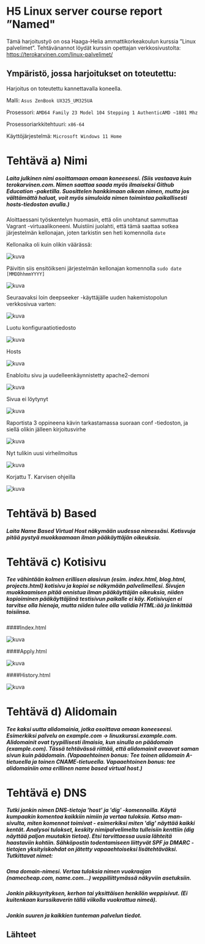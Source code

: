

# H5 Linux server course report ”Named"

Tämä harjoitustyö on osa Haaga-Helia ammattikorkeakoulun kurssia ”Linux palvelimet”. 
Tehtävänannot löydät kurssin opettajan verkkosivustolta: https://terokarvinen.com/linux-palvelimet/

## Ympäristö, jossa harjoitukset on toteutettu:

Harjoitus on toteutettu kannettavalla koneella.

Malli: `Asus ZenBook UX325_UM325UA`

Prosessori: `AMD64 Family 23 Model 104 Stepping 1 AuthenticAMD ~1801 Mhz`

Prosessoriarkkitehtuuri: `x86-64`

Käyttöjärjestelmä: `Microsoft Windows 11 Home`


# Tehtävä a) Nimi 
##### Laita julkinen nimi osoittamaan omaan koneeseesi. (Siis vastaava kuin terokarvinen.com. Nimen saattaa saada myös ilmaiseksi Github Education -paketilla. Suosittelen hankkimaan oikean nimen, mutta jos välttämättä haluat, voit myös simuloida nimen toimintaa paikallisesti hosts-tiedoston avulla.)

Aloittaessani työskentelyn huomasin, että olin unohtanut sammuttaa Vagrant -virtuaalikoneeni. Muistiini juolahti, että tämä saattaa sotkea järjestelmän kellonajan, joten tarkistin sen heti komennolla ``date``

Kellonaika oli kuin olikin väärässä:

![kuva](https://github.com/user-attachments/assets/ea7681f5-73aa-4096-ba98-4bb541af748c)

Päivitin siis ensitöikseni järjestelmän kellonajan komennolla ``sudo date [MMDDhhmmYYYY]``

![kuva](https://github.com/user-attachments/assets/693fcd74-6e43-4147-a91a-f034f5352d3c)

Seuraavaksi loin deepseeker -käyttäjälle uuden hakemistopolun verkkosivua varten:

![kuva](https://github.com/user-attachments/assets/f9623ea6-a5cb-4225-82b7-4a2153416f26)

Luotu konfiguraatiotiedosto

![kuva](https://github.com/user-attachments/assets/b44888d1-e5b1-4ec6-9803-81c495ffe2b8)

Hosts

![kuva](https://github.com/user-attachments/assets/a45de7b4-2440-4546-b10e-a703398693d4)

Enabloitu sivu ja uudelleenkäynnistetty apache2-demoni

![kuva](https://github.com/user-attachments/assets/3f53016c-f9b1-4827-ae88-83194abce7da)

Sivua ei löytynyt

![kuva](https://github.com/user-attachments/assets/863fbef1-91e5-4068-83c0-7af1165511e6)

Raportista 3 oppineena kävin tarkastamassa suoraan conf -tiedoston, ja siellä olikin jälleen kirjoitusvirhe 

![kuva](https://github.com/user-attachments/assets/2b9eb7dd-b9a9-4066-bdc0-3d92f424242b)

Nyt tulikin uusi virheilmoitus

![kuva](https://github.com/user-attachments/assets/4f92d96f-6cfb-485a-b178-a338b3668a89)

Korjattu T. Karvisen ohjeilla

![kuva](https://github.com/user-attachments/assets/2df87119-562d-4c23-8694-2c7a3a55de6b)


# Tehtävä b) Based
##### Laita Name Based Virtual Host näkymään uudessa nimessäsi. Kotisvuja pitää pystyä muokkaamaan ilman pääkäyttäjän oikeuksia.

# Tehtävä c) Kotisivu
##### Tee vähintään kolmen erillisen alasivun (esim. index.html, blog.html, projects.html) kotisivu ja kopioi se näkymään palvelimellesi. Sivujen muokkaamisen pitää onnistua ilman pääkäyttäjän oikeuksia, niiden kopioiminen pääkäyttäjänä testisivun paikalle ei käy. Kotisivujen ei tarvitse olla hienoja, mutta niiden tulee olla validia HTML:ää ja linkittää toisiinsa.

####Index.html

![kuva](https://github.com/user-attachments/assets/2647c2e4-153e-4e42-9933-d40a535a6277)


####Apply.html

![kuva](https://github.com/user-attachments/assets/a0a3702c-178b-4049-9c43-0f94293e3d98)

####History.html

![kuva](https://github.com/user-attachments/assets/f13b5501-ea74-4a70-b113-c4b3087c1c52)



# Tehtävä d) Alidomain
##### Tee kaksi uutta alidomainia, jotka osoittava omaan koneeseesi. Esimerkiksi palvelu on example.com -> linuxkurssi.example.com. Alidomainit ovat tyypillisesti ilmaisia, kun sinulla on päädomain (example.com). Tässä tehtävässä riittää, että alidomainit avaavat saman sivun kuin päädomain. (Vapaaehtoinen bonus: Tee toinen alidomain A-tietueella ja toinen CNAME-tietueella. Vapaaehtoinen bonus: tee alidomainiin oma erillinen name based virtual host.)

# Tehtävä e) DNS
##### Tutki jonkin nimen DNS-tietoja 'host' ja 'dig' -komennoilla. Käytä kumpaakin komentoa kaikkiin nimiin ja vertaa tuloksia. Katso man-sivulta, miten komennot toimivat - esimerkiksi miten 'dig' näyttää kaikki kentät. Analysoi tulokset, keskity nimipalvelimelta tulleisiin kenttiin (dig näyttää paljon muutakin tietoa). Etsi tarvittaessa uusia lähteitä haastaviin kohtiin. Sähköpostin todentamiseen liittyvät SPF ja DMARC -tietojen yksityiskohdat on jätetty vapaaehtoiseksi lisätehtäväksi. Tutkittavat nimet:

##### Oma domain-nimesi. Vertaa tuloksia nimen vuokraajan (namecheap.com, name.com...) weppiliittymässä näkyviin asetuksiin.

##### Jonkin pikkuyrityksen, kerhon tai yksittäisen henkilön weppisivut. (Ei kuitenkaan kurssikaverin tällä viikolla vuokrattua nimeä).

##### Jonkin suuren ja kaikkien tunteman palvelun tiedot.

## Lähteet


